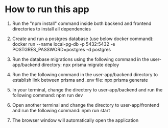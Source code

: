 # How to run this app

1. Run the "npm install" command inside both backend and frontend directories to install all dependencies

2. Create and run a postgres database (use below docker command):
   docker run --name local-pg-db -p 5432:5432 -e POSTGRES_PASSWORD=postgres -d postgres

3. Run the database migrations using the following command in the user-app/backend directory:
   npx prisma migrate deploy

4. Run the the following command in the user-app/backend directory to establish link between prisma and .env file:
   npx prisma generate

5. In your terminal, change the directory to user-app/backend and run the following command:
   npm run dev

6. Open another terminal and change the directory to user-app/frontend and run the following command:
   npm run start

7. The browser window will automatically open the application
